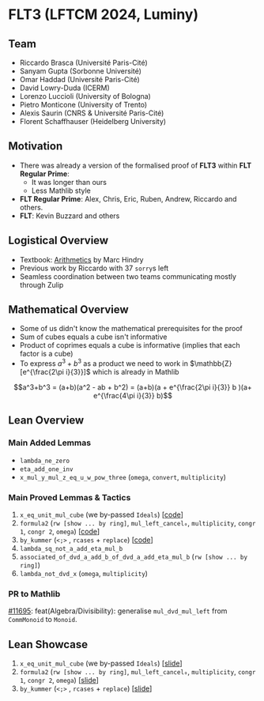 # FLT3 (LFTCM 2024, Luminy)

## Team

- Riccardo Brasca (Université Paris-Cité)
- Sanyam Gupta (Sorbonne Université)
- Omar Haddad (Université Paris-Cité)
- David Lowry-Duda (ICERM)
- Lorenzo Luccioli (University of Bologna)
- Pietro Monticone (University of Trento)
- Alexis Saurin (CNRS & Université Paris-Cité)
- Florent Schaffhauser (Heidelberg University)

## Motivation

- There was already a version of the formalised proof of **FLT3** within **FLT Regular Prime**:
  - It was longer than ours
  - Less Mathlib style
- **FLT Regular Prime**: Alex, Chris, Eric, Ruben, Andrew, Riccardo and others.
- **FLT**: Kevin Buzzard and others

## Logistical Overview

- Textbook: [Arithmetics](https://link.springer.com/book/10.1007/978-1-4471-2131-2) by Marc Hindry
- Previous work by Riccardo with 37 `sorry`s left
- Seamless coordination between two teams communicating mostly through Zulip

## Mathematical Overview

- Some of us didn't know the mathematical prerequisites for the proof
- Sum of cubes equals a cube isn't informative
- Product of coprimes equals a cube is informative (implies that each factor is a cube)
- To express $a^3 + b^3$ as a product we need to work in $\mathbb{Z}[e^{\frac{2\pi i}{3}}]$ which is already in Mathlib

$$a^3+b^3 = (a+b)(a^2 - ab + b^2)
          = (a+b)(a + e^{\frac{2\pi i}{3}} b )(a+ e^{\frac{4\pi i}{3}} b)$$

## Lean Overview

### Main Added Lemmas

- `lambda_ne_zero`
- `eta_add_one_inv`
- `x_mul_y_mul_z_eq_u_w_pow_three` (`omega`, `convert`, `multiplicity`)

### Main Proved Lemmas & Tactics

1. `x_eq_unit_mul_cube` (we by-passed `Ideals`) [[code](https://github.com/riccardobrasca/flt3/blob/b2bb5436915e38cc01c43d9aa72496e2764fe249/FLT3/FLT3.lean#L794)]
2. `formula2` (`rw [show ... by ring]`, `mul_left_cancel₀`, `multiplicity`, `congr 1`, `congr 2`, `omega`) [[code](https://github.com/riccardobrasca/flt3/blob/b2bb5436915e38cc01c43d9aa72496e2764fe249/FLT3/FLT3.lean#L989)]
3. `by_kummer` (`<;>` , `rcases` + `replace`) [[code](https://github.com/riccardobrasca/flt3/blob/b2bb5436915e38cc01c43d9aa72496e2764fe249/FLT3/FLT3.lean#L1051)]
4. `lambda_sq_not_a_add_eta_mul_b`
5. `associated_of_dvd_a_add_b_of_dvd_a_add_eta_mul_b` (`rw [show ... by ring]`)
6. `lambda_not_dvd_x` (`omega`, `multiplicity`)

### PR to Mathlib

[#11695](https://github.com/leanprover-community/mathlib4/pull/11695): feat(Algebra/Divisibility): generalise `mul_dvd_mul_left` from `CommMonoid` to `Monoid`.

## Lean Showcase

1. `x_eq_unit_mul_cube` (we by-passed `Ideals`) [[slide](FLT3.lean#L794)]
2. `formula2` (`rw [show ... by ring]`, `mul_left_cancel₀`, `multiplicity`, `congr 1`, `congr 2`, `omega`) [[slide](FLT3.lean#L989)]
3. `by_kummer` (`<;>` , `rcases` + `replace`) [[slide](FLT3.lean#L1051)]